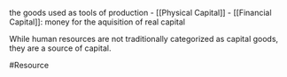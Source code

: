 the goods used as tools of production
	- [[Physical Capital]]
	- [[Financial Capital]]: money for the aquisition of real capital

While human resources are not traditionally categorized as capital goods, they are a source of capital.

#Resource 